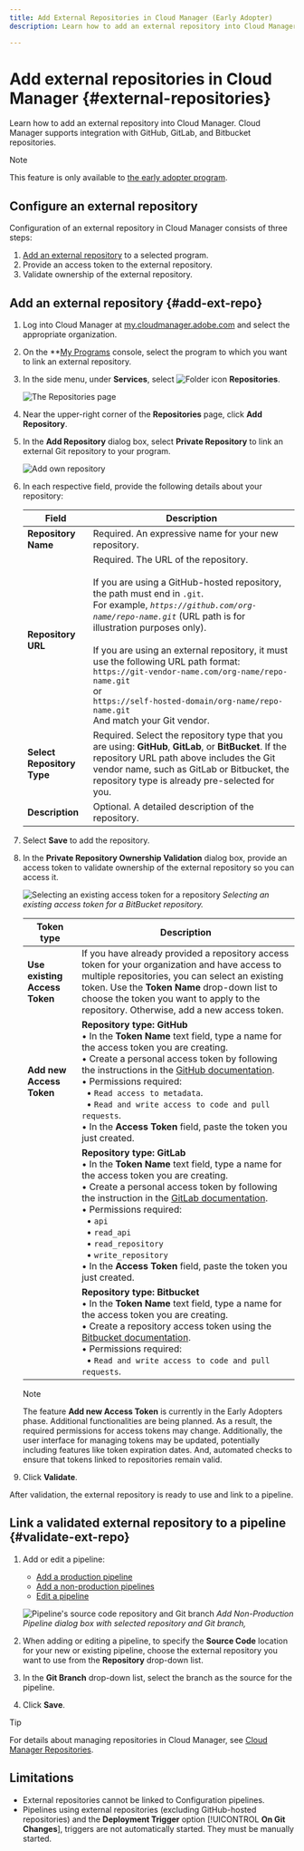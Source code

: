 ```yaml
---
title: Add External Repositories in Cloud Manager (Early Adopter)
description: Learn how to add an external repository into Cloud Manager. Cloud Manager supports integration with GitHub, GitLab, and Bitbucket repositories.

---
```


# Add external repositories in Cloud Manager {#external-repositories}

Learn how to add an external repository into Cloud Manager. Cloud Manager supports integration with GitHub, GitLab, and Bitbucket repositories.

>[!NOTE]
>
>This feature is only available to [the early adopter program](/help/release-notes/current.md#early-adoption).

## Configure an external repository

Configuration of an external repository in Cloud Manager consists of three steps:

1. [Add an external repository](#add-external-repo) to a selected program.
1. Provide an access token to the external repository.
1. Validate ownership of the external repository.


## Add an external repository {#add-ext-repo}

1. Log into Cloud Manager at [my.cloudmanager.adobe.com](https://my.cloudmanager.adobe.com/) and select the appropriate organization.

1. On the **[My Programs](/help/getting-started/navigation.md#my-programs-console) console, select the program to which you want to link an external repository.


1. In the side menu, under **Services**, select ![Folder icon](https://spectrum.adobe.com/static/icons/workflow_18/Smock_Folder_18_N.svg) **Repositories**.

   ![The Repositories page](/help/managing-code/assets/repositories-tab.png)

1. Near the upper-right corner of the **Repositories** page, click **Add Repository**.

1. In the **Add Repository** dialog box, select **Private Repository** to link an external Git repository to your program.
 
   ![Add own repository](/help/managing-code/assets/repositories-private-repo-type.png)

1. In each respective field, provide the following details about your repository:

    | Field | Description |
    | --- | --- |
    | **Repository Name** | Required. An expressive name for your new repository. | 
    | **Repository URL** | Required. The URL of the repository.<br><br> If you are using a GitHub-hosted repository, the path must end in `.git`.<br>For example, *`https://github.com/org-name/repo-name.git`* (URL path is for illustration purposes only).<br><br>If you are using an external repository, it must use the following URL path format:<br>`https://git-vendor-name.com/org-name/repo-name.git`<br> or<br>`https://self-hosted-domain/org-name/repo-name.git`<br>And match your Git vendor. |
    | **Select Repository Type** | Required. Select the repository type that you are using: **GitHub**, **GitLab**, or **BitBucket**. If the repository URL path above includes the Git vendor name, such as GitLab or Bitbucket, the repository type is already pre-selected for you. |
    | **Description** | Optional. A detailed description of the repository. |

1. Select **Save** to add the repository.

1. In the **Private Repository Ownership Validation** dialog box, provide an access token to validate ownership of the external repository so you can access it.

    ![Selecting an existing access token for a repository](/help/managing-code/assets/repositories-exisiting-access-token.png)
    *Selecting an existing access token for a BitBucket repository.*

    | Token type | Description |
    | --- | --- |
    | **Use existing Access Token** | If you have already provided a repository access token for your organization and have access to multiple repositories, you can select an existing token. Use the **Token Name** drop-down list to choose the token you want to apply to the repository. Otherwise, add a new access token. |
    | **Add new Access Token** |**Repository type: GitHub**<br>&bull; In the **Token Name** text field, type a name for the access token you are creating.<br>&bull; Create a personal access token by following the instructions in the [GitHub documentation](https://docs.github.com/en/enterprise-server@3.14/authentication/keeping-your-account-and-data-secure/managing-your-personal-access-tokens).<br>&bull; Permissions required:<br>&nbsp;&nbsp;&bull; `Read access to metadata`.<br>&nbsp;&nbsp;&bull; `Read and write access to code and pull requests`.<br>&bull; In the **Access Token** field, paste the token you just created. | 
    |  | **Repository type: GitLab**<br>&bull; In the **Token Name** text field, type a name for the access token you are creating.<br>&bull; Create a personal access token by following the instruction in the [GitLab documentation](https://docs.gitlab.com/ee/user/profile/personal_access_tokens.html).<br>&bull; Permissions required:<br>&nbsp;&nbsp;&bull; `api`<br>&nbsp;&nbsp;&bull; `read_api`<br>&nbsp;&nbsp;&bull; `read_repository`<br>&nbsp;&nbsp;&bull; `write_repository`<br>&bull; In the **Access Token** field, paste the token you just created. |    
    |  | **Repository type: Bitbucket**<br>&bull; In the **Token Name** text field, type a name for the access token you are creating.<br>&bull; Create a repository access token using the [Bitbucket documentation](https://support.atlassian.com/bitbucket-cloud/docs/create-a-repository-access-token/).<br>&bull; Permissions required:<br>&nbsp;&nbsp;&bull; `Read and write access to code and pull requests`. |

    >[!NOTE]
    >
    >The feature **Add new Access Token** is currently in the Early Adopters phase. Additional functionalities are being planned. As a result, the required permissions for access tokens may change. Additionally, the user interface for managing tokens may be updated, potentially including features like token expiration dates. And, automated checks to ensure that tokens linked to repositories remain valid. 

1. Click **Validate**.

After validation, the external repository is ready to use and link to a pipeline.

## Link a validated external repository to a pipeline {#validate-ext-repo}

1. Add or edit a pipeline:
    * [Add a production pipeline](/help/using/production-pipelines.md)
    * [Add a non-production pipelines](/help/using/non-production-pipelines.md)
    * [Edit a pipeline](/help/using/managing-pipelines.md#editing-pipelines)

    ![Pipeline's source code repository and Git branch](/help/managing-code/assets/pipeline-repo-gitbranch.png)
    *Add Non-Production Pipeline dialog box with selected repository and Git branch,*  

1. When adding or editing a pipeline, to specify the **Source Code** location for your new or existing pipeline, choose the external repository you want to use from the **Repository** drop-down list. 

1. In the **Git Branch** drop-down list, select the branch as the source for the pipeline.

1. Click **Save**.


>[!TIP]
>
>For details about managing repositories in Cloud Manager, see [Cloud Manager Repositories](/help/managing-code/managing-repositories.md).


## Limitations

* External repositories cannot be linked to Configuration pipelines.
* Pipelines using external repositories (excluding GitHub-hosted repositories) and the **Deployment Trigger** option [!UICONTROL **On Git Changes**], triggers are not automatically started. They must be manually started.
